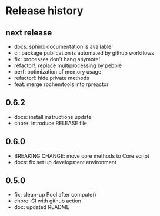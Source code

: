 # Release history

## next release
- docs: sphinx documentation is available
- ci: package publication is automated by github workflows
- fix: processes don't hang anymore!
- refactor!: replace multiprocessing by pebble
- perf: optimization of memory usage
- refactor!: hide private methods
- feat: merge rpchemtools into rpreactor

## 0.6.2
- docs: install instructions update
- chore: introduce RELEASE file

## 0.6.0
- BREAKING CHANGE: move core methods to Core script
- docs: fix set up development environment

## 0.5.0
- fix: clean-up Pool after compute()
- chore: CI with github action
- doc: updated README


